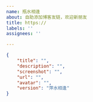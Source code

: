 ```yaml
---
name: 瓶水相逢
about: 自助添加博客友链，欢迎新朋友
title: https://
labels: ''
assignees: ''

---
```

<!-- 请在双引号中填写 -->
```json
{
    "title": "",
    "description": "",
    "screenshot": "",
    "url": "",
    "avatar": "",
    "version": "萍水相逢"
}
```
